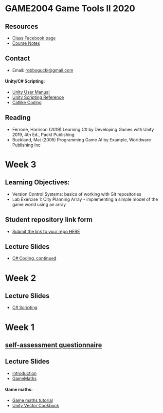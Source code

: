 # GAME2004 Game Tools II 2020

## Resources
- [Class Facebook page](https://www.facebook.com/groups/2895869543768121)
- [Course Notes](https://drive.google.com/open?id=1zyDfgHkcRRDofioTPWzugJl4dyVEBFIK)

## Contact
* Email: robbogucki@gmail.com


#### Unity/C# Scripting:
- [Unity User Manual](https://docs.unity3d.com/Manual/index.html)
- [Unity Scripting Reference](https://docs.unity3d.com/ScriptReference/index.html)
- [Catlike Coding](https://catlikecoding.com/unity/tutorials/)

## Reading
- Ferrone, Harrison (2019) Learning C# by Developing Games with Unity 2019, 4th Ed., Packt Publishing
- Buckland, Mat (2005) Programming Game AI by Example, Worldware Publishing Inc


# Week 3

## Learning Objectives:
- Version Control Systems: basics of working with Git repositories
- Lab Exercise 1: City Planning Array - implementing a simple model of the game world using an array

## Student repository link form
- [Submit the link to your repo HERE](https://drive.google.com/open?id=1sSTz-TfBnZftcxyHBLLwOCG4eU6JbZKoR6maeWltpsk)


## Lecture Slides
- [C# Coding, continued](https://drive.google.com/open?id=1IIwSspA76i0LWBtoFDXmn1pCZH9uv3IK)


# Week 2

## Lecture Slides
- [C# Scripting](https://drive.google.com/open?id=1U8Hf1XGZqcuL0iyY4cU58LnDzW_UJQoW)



# Week 1

## [self-assessment questionnaire](https://drive.google.com/open?id=1f_7INGuk2dMZroEpiSTEPUECVNciBymD6uGfW9hFwIQ)

## Lecture Slides
- [Introduction](https://drive.google.com/open?id=1H5r2TIajiFGySHWjGwVMF5_3CzT-KW5i)
- [GameMaths](https://drive.google.com/open?id=1ipDUtpgziVRhjSyYIHSRbqykOkb99m0l)

#### Game maths:
- [Game maths tutorial](http://www.wildbunny.co.uk/blog/vector-maths-a-primer-for-games-programmers/)
- [Unity Vector Cookbook](https://docs.unity3d.com/Manual/VectorCookbook.html)
